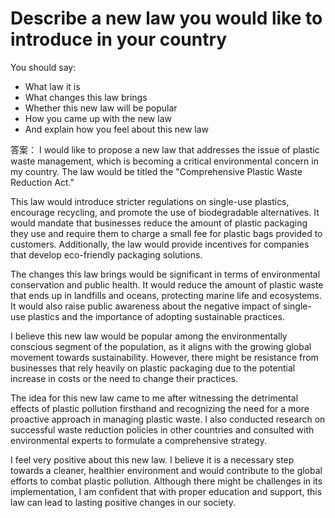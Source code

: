 # Describe a new law you would like to introduce in your country

You should say:
- What law it is
- What changes this law brings
- Whether this new law will be popular
- How you came up with the new law
- And explain how you feel about this new law


答案：
I would like to propose a new law that addresses the issue of plastic waste management, which is becoming a critical environmental concern in my country. The law would be titled the "Comprehensive Plastic Waste Reduction Act."

This law would introduce stricter regulations on single-use plastics, encourage recycling, and promote the use of biodegradable alternatives. It would mandate that businesses reduce the amount of plastic packaging they use and require them to charge a small fee for plastic bags provided to customers. Additionally, the law would provide incentives for companies that develop eco-friendly packaging solutions.

The changes this law brings would be significant in terms of environmental conservation and public health. It would reduce the amount of plastic waste that ends up in landfills and oceans, protecting marine life and ecosystems. It would also raise public awareness about the negative impact of single-use plastics and the importance of adopting sustainable practices.

I believe this new law would be popular among the environmentally conscious segment of the population, as it aligns with the growing global movement towards sustainability. However, there might be resistance from businesses that rely heavily on plastic packaging due to the potential increase in costs or the need to change their practices.

The idea for this new law came to me after witnessing the detrimental effects of plastic pollution firsthand and recognizing the need for a more proactive approach in managing plastic waste. I also conducted research on successful waste reduction policies in other countries and consulted with environmental experts to formulate a comprehensive strategy.

I feel very positive about this new law. I believe it is a necessary step towards a cleaner, healthier environment and would contribute to the global efforts to combat plastic pollution. Although there might be challenges in its implementation, I am confident that with proper education and support, this law can lead to lasting positive changes in our society.